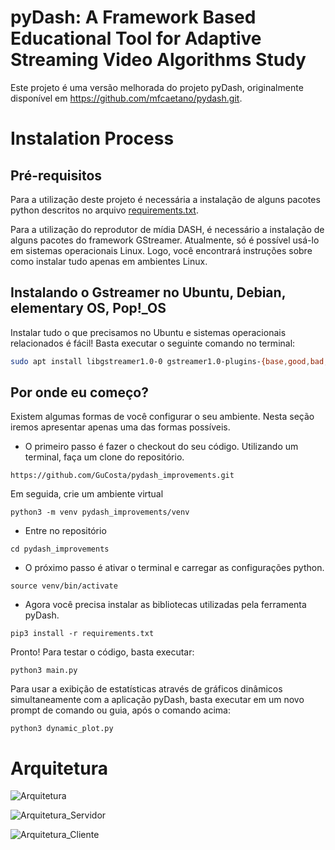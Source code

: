 # pyDash: A Framework Based Educational Tool for Adaptive Streaming Video Algorithms Study
Este projeto é uma versão melhorada do projeto pyDash, originalmente disponível em https://github.com/mfcaetano/pydash.git.

# Instalation Process

## Pré-requisitos

Para a utilização deste projeto é necessária a instalação de alguns pacotes python descritos no arquivo [requirements.txt](requirements.txt). 

Para a utilização do reprodutor de mídia DASH, é necessário a instalação de alguns pacotes do framework GStreamer. Atualmente, só é possível usá-lo em sistemas operacionais Linux. Logo, você encontrará instruções sobre como instalar tudo apenas em ambientes Linux. 

## Instalando o Gstreamer no Ubuntu, Debian, elementary OS, Pop!_OS
Instalar tudo o que precisamos no Ubuntu e sistemas operacionais relacionados é fácil! Basta executar o seguinte comando no terminal: 

```bash
sudo apt install libgstreamer1.0-0 gstreamer1.0-plugins-{base,good,bad,ugly} gstreamer1.0-tools python3-gi gir1.2-gstreamer-1.0
```
## Por onde eu começo?

Existem algumas formas de você configurar o seu ambiente. Nesta seção iremos apresentar apenas uma das formas possíveis.

* O primeiro passo é fazer o checkout do seu código. Utilizando um terminal, faça um clone do repositório.

```
https://github.com/GuCosta/pydash_improvements.git
```
Em seguida, crie um ambiente virtual

```
python3 -m venv pydash_improvements/venv
```

* Entre no repositório

```
cd pydash_improvements
```

* O próximo passo é ativar o terminal e carregar as configurações python.

```
source venv/bin/activate
```

* Agora você precisa instalar as bibliotecas utilizadas pela ferramenta pyDash.
```
pip3 install -r requirements.txt
```

Pronto! Para testar o código, basta executar:
```
python3 main.py
```

Para usar a exibição de estatísticas através de gráficos dinâmicos simultaneamente com a aplicação pyDash, basta executar em um novo prompt de comando ou guia, após o comando acima:

```
python3 dynamic_plot.py
```

# Arquitetura 

![Arquitetura](https://user-images.githubusercontent.com/4336448/98450304-85a54800-211a-11eb-93f7-fd4e60c46ed5.png)

![Arquitetura_Servidor](https://user-images.githubusercontent.com/4336448/98450354-ea60a280-211a-11eb-9fd9-1f7e1ddc1f9c.png)

![Arquitetura_Cliente](https://user-images.githubusercontent.com/4336448/98450355-ec2a6600-211a-11eb-9845-298b51f9801e.png)



